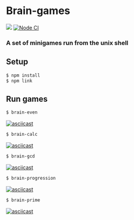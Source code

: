 # Brain-games

<a href="https://codeclimate.com/github/codeclimate/codeclimate/maintainability"><img src="https://api.codeclimate.com/v1/badges/a99a88d28ad37a79dbf6/maintainability" /></a>
[![Node CI](https://github.com/Mirgord/frontend-project-lvl1/workflows/Node%20CI/badge.svg)](https://github.com/Mirgord/frontend-project-lvl1/actions)

### A set of minigames run from the unix shell

## Setup

```sh
$ npm install
$ npm link
```

## Run games

```sh
$ brain-even
```
[![asciicast](https://asciinema.org/a/sm6hrOVdVM3eAieENaviUJL00.svg)](https://asciinema.org/a/sm6hrOVdVM3eAieENaviUJL00)

```sh
$ brain-calc
```

[![asciicast](https://asciinema.org/a/354097.svg)](https://asciinema.org/a/354097)

```sh
$ brain-gcd
```

[![asciicast](https://asciinema.org/a/354098.svg)](https://asciinema.org/a/354098)

```sh
$ brain-progression
```

[![asciicast](https://asciinema.org/a/354101.svg)](https://asciinema.org/a/354101)

```sh
$ brain-prime
```
[![asciicast](https://asciinema.org/a/354102.svg)](https://asciinema.org/a/354102)
